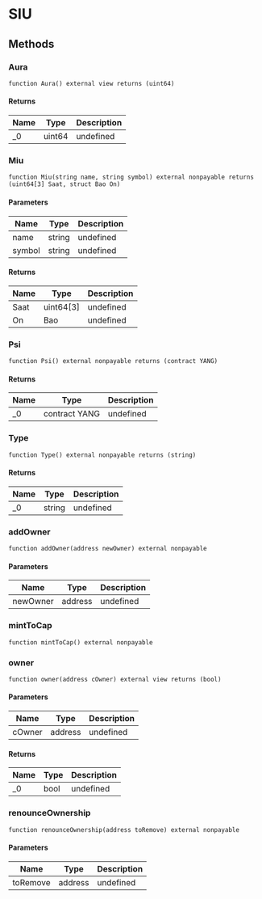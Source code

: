 # SIU









## Methods

### Aura

```solidity
function Aura() external view returns (uint64)
```






#### Returns

| Name | Type | Description |
|---|---|---|
| _0 | uint64 | undefined |

### Miu

```solidity
function Miu(string name, string symbol) external nonpayable returns (uint64[3] Saat, struct Bao On)
```





#### Parameters

| Name | Type | Description |
|---|---|---|
| name | string | undefined |
| symbol | string | undefined |

#### Returns

| Name | Type | Description |
|---|---|---|
| Saat | uint64[3] | undefined |
| On | Bao | undefined |

### Psi

```solidity
function Psi() external nonpayable returns (contract YANG)
```






#### Returns

| Name | Type | Description |
|---|---|---|
| _0 | contract YANG | undefined |

### Type

```solidity
function Type() external nonpayable returns (string)
```






#### Returns

| Name | Type | Description |
|---|---|---|
| _0 | string | undefined |

### addOwner

```solidity
function addOwner(address newOwner) external nonpayable
```





#### Parameters

| Name | Type | Description |
|---|---|---|
| newOwner | address | undefined |

### mintToCap

```solidity
function mintToCap() external nonpayable
```






### owner

```solidity
function owner(address cOwner) external view returns (bool)
```





#### Parameters

| Name | Type | Description |
|---|---|---|
| cOwner | address | undefined |

#### Returns

| Name | Type | Description |
|---|---|---|
| _0 | bool | undefined |

### renounceOwnership

```solidity
function renounceOwnership(address toRemove) external nonpayable
```





#### Parameters

| Name | Type | Description |
|---|---|---|
| toRemove | address | undefined |




